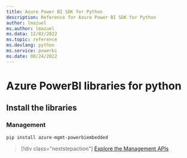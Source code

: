 ```yaml
---
title: Azure Power BI SDK for Python
description: Reference for Azure Power BI SDK for Python
author: lmazuel
ms.author: lmazuel
ms.data: 12/02/2022
ms.topic: reference
ms.devlang: python
ms.service: powerbi
ms.date: 08/24/2022
---
```

# Azure PowerBI libraries for python

## Install the libraries


### Management

```bash
pip install azure-mgmt-powerbiembedded
```

> [!div class="nextstepaction"]
> [Explore the Management APIs](/python/api/overview/azure/powerbi/management/resourcemanagement-powerbiembedded)